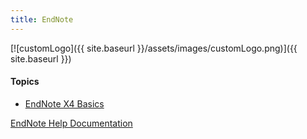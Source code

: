 ```yaml
---
title: EndNote
---
```


[![customLogo]({{ site.baseurl }}/assets/images/customLogo.png)]({{ site.baseurl }})

#### Topics

- [EndNote X4 Basics]({{site.baseurl}}/resources/how-to-guides/use-specific-software/endnote/endnote-x4-basics)

[EndNote Help Documentation](https://support.clarivate.com/Endnote/s/)

